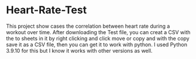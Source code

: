 # Heart-Rate-Test
This project show cases the correlation between heart rate during a workout over time.
After downloading the Test file, you can creat a CSV with the to sheets in it by right clicking and click move or 
copy and with the copy save it as a CSV file, then you can get it to work with python.
I used Python 3.9.10 for this but I know it works with other versions as well.
